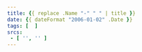 ```yaml
---
title: {{ replace .Name "-" " " | title }}
date: {{ dateFormat "2006-01-02" .Date }}
tags: [  ]
srcs:
 - [ '', '' ]
---
```


